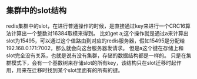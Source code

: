 ## 集群中的slot结构
redis集群中的slot，在进行普通操作的时候，是直接通过key来进行一个CRC16算法计算出一个整数对16384取模来得到。
比如get a;这个操作就是通过a来计算出slot为15495，可以通过这个值路由到对应的redis服务器，假如15495是分配给192.168.0.171:7002，那么就会向这台服务器发请求。
但是a这个键在存储上和slot完全没有关系，也就是说有没有集群，存储的数据结构都是一样的。 
只是在集群模式下，会有一个基数树来存储slot的所有key，该结构只在slot迁移时起作用，用来在迁移时找到某个slot里面有的所有的键。